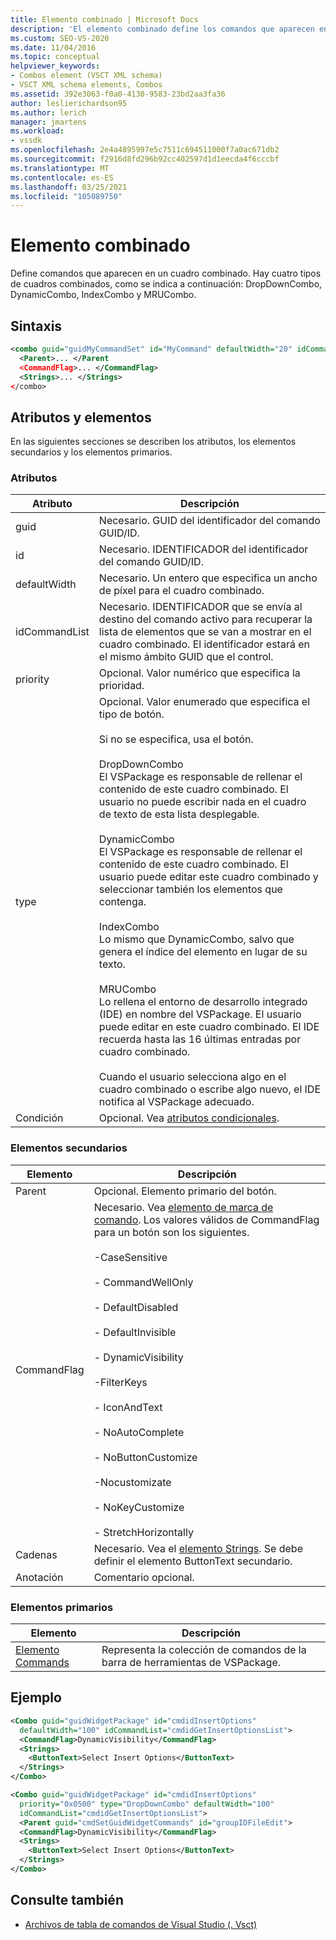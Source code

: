 ```yaml
---
title: Elemento combinado | Microsoft Docs
description: 'El elemento combinado define los comandos que aparecen en un cuadro combinado. Hay cuatro tipos: DropDownCombo, DynamicCombo, IndexCombo y MRUCombo.'
ms.custom: SEO-VS-2020
ms.date: 11/04/2016
ms.topic: conceptual
helpviewer_keywords:
- Combos element (VSCT XML schema)
- VSCT XML schema elements, Combos
ms.assetid: 392e3063-f0a0-4130-9583-23bd2aa3fa36
author: leslierichardson95
ms.author: lerich
manager: jmartens
ms.workload:
- vssdk
ms.openlocfilehash: 2e4a4895997e5c7511c694511000f7a0ac671db2
ms.sourcegitcommit: f2916d8fd296b92cc402597d1d1eecda4f6cccbf
ms.translationtype: MT
ms.contentlocale: es-ES
ms.lasthandoff: 03/25/2021
ms.locfileid: "105089750"
---
```

# <a name="combo-element"></a>Elemento combinado
Define comandos que aparecen en un cuadro combinado. Hay cuatro tipos de cuadros combinados, como se indica a continuación: DropDownCombo, DynamicCombo, IndexCombo y MRUCombo.

## <a name="syntax"></a>Sintaxis

```xml
<combo guid="guidMyCommandSet" id="MyCommand" defaultWidth="20" idCommandList="MyCommandListID" priority="0x102" type="DropDownCombo">
  <Parent>... </Parent
  <CommandFlag>... </CommandFlag>
  <Strings>... </Strings>
</combo>
```

## <a name="attributes-and-elements"></a>Atributos y elementos
 En las siguientes secciones se describen los atributos, los elementos secundarios y los elementos primarios.

### <a name="attributes"></a>Atributos

|Atributo|Descripción|
|---------------|-----------------|
|guid|Necesario. GUID del identificador del comando GUID/ID.|
|id|Necesario. IDENTIFICADOR del identificador del comando GUID/ID.|
|defaultWidth|Necesario. Un entero que especifica un ancho de píxel para el cuadro combinado.|
|idCommandList|Necesario. IDENTIFICADOR que se envía al destino del comando activo para recuperar la lista de elementos que se van a mostrar en el cuadro combinado. El identificador estará en el mismo ámbito GUID que el control.|
|priority|Opcional. Valor numérico que especifica la prioridad.|
|type|Opcional. Valor enumerado que especifica el tipo de botón.<br /><br /> Si no se especifica, usa el botón.<br /><br /> DropDownCombo<br /> El VSPackage es responsable de rellenar el contenido de este cuadro combinado. El usuario no puede escribir nada en el cuadro de texto de esta lista desplegable.<br /><br /> DynamicCombo<br /> El VSPackage es responsable de rellenar el contenido de este cuadro combinado. El usuario puede editar este cuadro combinado y seleccionar también los elementos que contenga.<br /><br /> IndexCombo<br /> Lo mismo que DynamicCombo, salvo que genera el índice del elemento en lugar de su texto.<br /><br /> MRUCombo<br /> Lo rellena el entorno de desarrollo integrado (IDE) en nombre del VSPackage.  El usuario puede editar en este cuadro combinado. El IDE recuerda hasta las 16 últimas entradas por cuadro combinado.<br /><br /> Cuando el usuario selecciona algo en el cuadro combinado o escribe algo nuevo, el IDE notifica al VSPackage adecuado.|
|Condición|Opcional. Vea [atributos condicionales](../extensibility/vsct-xml-schema-conditional-attributes.md).|

### <a name="child-elements"></a>Elementos secundarios

|Elemento|Descripción|
|-------------|-----------------|
|Parent|Opcional. Elemento primario del botón.|
|CommandFlag|Necesario. Vea [elemento de marca de comando](../extensibility/command-flag-element.md). Los valores válidos de CommandFlag para un botón son los siguientes.<br /><br /> -CaseSensitive<br /><br /> - CommandWellOnly<br /><br /> - DefaultDisabled<br /><br /> - DefaultInvisible<br /><br /> - DynamicVisibility<br /><br /> -FilterKeys<br /><br /> - IconAndText<br /><br /> - NoAutoComplete<br /><br /> - NoButtonCustomize<br /><br /> -Nocustomizate<br /><br /> - NoKeyCustomize<br /><br /> - StretchHorizontally|
|Cadenas|Necesario. Vea el [elemento Strings](../extensibility/strings-element.md). Se debe definir el elemento ButtonText secundario.|
|Anotación|Comentario opcional.|

### <a name="parent-elements"></a>Elementos primarios

|Elemento|Descripción|
|-------------|-----------------|
|[Elemento Commands](../extensibility/commands-element.md)|Representa la colección de comandos de la barra de herramientas de VSPackage.|

## <a name="example"></a>Ejemplo

```xml
<Combo guid="guidWidgetPackage" id="cmdidInsertOptions"
  defaultWidth="100" idCommandList="cmdidGetInsertOptionsList">
  <CommandFlag>DynamicVisibility</CommandFlag>
  <Strings>
    <ButtonText>Select Insert Options</ButtonText>
  </Strings>
</Combo>

<Combo guid="guidWidgetPackage" id="cmdidInsertOptions"
  priority="0x0500" type="DropDownCombo" defaultWidth="100"
  idCommandList="cmdidGetInsertOptionsList">
  <Parent guid="cmdSetGuidWidgetCommands" id="groupIDFileEdit">
  <CommandFlag>DynamicVisibility</CommandFlag>
  <Strings>
    <ButtonText>Select Insert Options</ButtonText>
  </Strings>
</Combo>
```

## <a name="see-also"></a>Consulte también
- [Archivos de tabla de comandos de Visual Studio (. Vsct)](../extensibility/internals/visual-studio-command-table-dot-vsct-files.md)
